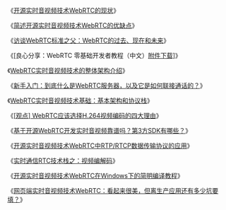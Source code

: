 《[开源实时音视频技术WebRTC的现状](http://www.52im.net/article-126-1.html)》

《[简述开源实时音视频技术WebRTC的优缺点](http://www.52im.net/thread-225-1-1.html)》

《[访谈WebRTC标准之父：WebRTC的过去、现在和未来](http://www.52im.net/thread-227-1-1.html)》

《[良心分享：WebRTC 零基础开发者教程（中文）[附件下载\]](http://www.52im.net/thread-265-1-1.html)》

《[WebRTC实时音视频技术的整体架构介绍](http://www.52im.net/thread-284-1-1.html)》

《[新手入门：到底什么是WebRTC服务器，以及它是如何联接通话的？](http://www.52im.net/thread-356-1-1.html)》

《[WebRTC实时音视频技术基础：基本架构和协议栈](http://www.52im.net/thread-442-1-1.html)》

《[[观点\] WebRTC应该选择H.264视频编码的四大理由](http://www.52im.net/thread-488-1-1.html)》

《[基于开源WebRTC开发实时音视频靠谱吗？第3方SDK有哪些？](http://www.52im.net/thread-510-1-1.html)》

《[开源实时音视频技术WebRTC中RTP/RTCP数据传输协议的应用](http://www.52im.net/thread-589-1-1.html)》

《[实时通信RTC技术栈之：视频编解码](http://www.52im.net/thread-1034-1-1.html)》

《[开源实时音视频技术WebRTC在Windows下的简明编译教程](http://www.52im.net/thread-1125-1-1.html)》

《[网页端实时音视频技术WebRTC：看起来很美，但离生产应用还有多少坑要填？](http://www.52im.net/thread-1282-1-1.html)》